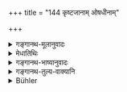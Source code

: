 +++
title = "144 कृष्टजानाम् ओषधीनाम्"

+++

<details><summary>गङ्गानथ-मूलानुवादः</summary>

If one needlessly cuts plants grown by cultivation, or those that spontaneously grow in the forest, he shall attend on the cow for one day, subsisting on milk only.—(144)
</details>

<details><summary>मेधातिथिः</summary>

फालकुद्दालादिना याः **कृष्टे** **जायन्ते**, याश् च **स्वयं वने**, तासां **वृथालम्भे** गवादिप्रयोजनेन विना छेदनम् । **गवानुगमनम्** । **दिनम् एकं** परमहर्षाय परिचर्यते । **पयोव्रतं** भोजनान्तरनिवृत्तिः ॥ ११.१४४ ॥
</details>

<details><summary>गङ्गानथ-भाष्यानुवादः</summary>

Those that grow in a plot of land that has been cultivated with the
plough, the spade and other implements, and those that grow by
themselves in the forest;—if one cuts these ‘*needlessly*’—*i.e*., not
for any such purpose as the feeding of cattle and the like,—he should
‘*attend on the cow* *for* *one day*’—with great joy.

‘*Subsisting on milk*.’—This precludes all other food.—(144)
</details>

<details><summary>गङ्गानथ-तुल्य-वाक्यानि</summary>

*Viṣṇu* (50.50).—‘If a man has wantonly cut such plants as grow by
cultivation, or such as rise spontaneously in the woods,—he must wait on
a cow and subsist on milk for one day.’

*Yājñavalkya* (3.276).—(See under 142.)
</details>

<details><summary>Bühler</summary>

145	If a man destroys for no good purpose plants produced by cultivation, or such as spontaneously spring up in the forest, he shall attend a cow during one day, subsisting on milk alone.
</details>
